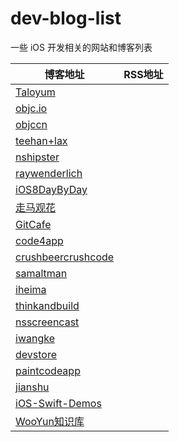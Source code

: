 dev-blog-list
===========

一些 iOS 开发相关的网站和博客列表

博客地址 | RSS地址
----- | -----
[Taloyum](http://casatwy.com/) |
[objc.io](http://www.objc.io) |
[objccn](http://objccn.io/) | 
[teehan+lax](http://www.teehanlax.com/blog/) | 
[nshipster](http://nshipster.com/) | 
[raywenderlich](http://www.raywenderlich.com/) | 
[iOS8DayByDay](http://www.shinobicontrols.com/iOS8DayByDay) | 
[走马观花](http://ios.b2mp.cn/) | 
[GitCafe](http://blog.gitcafe.com/) | 
[code4app](http://code4app.com/) | 
[crushbeercrushcode](http://crushbeercrushcode.org/) | 
[samaltman](http://blog.samaltman.com/) | 
[iheima](http://news.iheima.com/show-6-59116-1.html) | 
[thinkandbuild](http://www.thinkandbuild.it/) | 
[nsscreencast](http://nsscreencast.com/) | 
[iwangke](http://www.iwangke.me/) | 
[devstore](http://www.devstore.cn/) | 
[paintcodeapp](http://www.paintcodeapp.com/) | 
[jianshu](http://www.jianshu.com/) | 
[iOS-Swift-Demos](https://github.com/Lax/iOS-Swift-Demos) | 
[WooYun知识库](http://drops.wooyun.org/) | 



